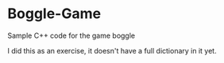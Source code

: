# Boggle-Game
Sample C++ code for the game boggle

I did this as an exercise, it doesn't have a full dictionary in it yet.
